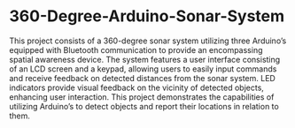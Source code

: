 # 360-Degree-Arduino-Sonar-System

This project consists of a 360-degree sonar system utilizing three Arduino’s equipped with Bluetooth communication to provide an encompassing spatial awareness device. The system features a user interface consisting of an LCD screen and a keypad, allowing users to easily input commands and receive feedback on detected distances from the sonar system. LED indicators provide visual feedback on the vicinity of detected objects, enhancing user interaction. This project demonstrates the capabilities of utilizing Arduino’s to detect objects and report their locations in relation to them. 
